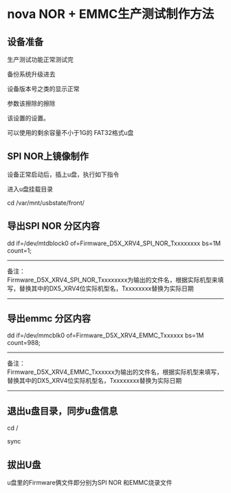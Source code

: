 # nova NOR + EMMC生产测试制作方法

## 设备准备

生产测试功能正常测试完

备份系统升级进去

设备版本号之类的显示正常

参数该擦除的擦除

该设置的设置。

可以使用的剩余容量不小于1G的 FAT32格式u盘

## SPI NOR上镜像制作

设备正常启动后，插上u盘，执行如下指令

进入u盘挂载目录

cd /var/mnt/usbstate/front/

## 导出SPI NOR 分区内容

dd if=/dev/mtdblock0 of=Firmware_D5X_XRV4_SPI_NOR_Txxxxxxxx bs=1M count=1;  

---

备注：  
Firmware_D5X_XRV4_SPI_NOR_Txxxxxxxx为输出的文件名，根据实际机型来填写，替换其中的DX5_XRV4位实际机型名，Txxxxxxxx替换为实际日期

---

## 导出emmc 分区内容

dd if=/dev/mmcblk0 of=Firmware_D5X_XRV4_EMMC_Txxxxxx bs=1M count=988;

---

备注：  
Firmware_D5X_XRV4_EMMC_Txxxxxx为输出的文件名，根据实际机型来填写，替换其中的DX5_XRV4位实际机型名，Txxxxxxxx替换为实际日期

---

## 退出u盘目录，同步u盘信息

cd /

sync

## 拔出U盘

u盘里的Firmware俩文件即分别为SPI NOR 和EMMC烧录文件
